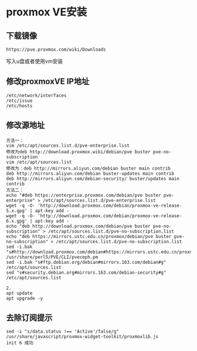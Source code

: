 # proxmox VE安装
## 下载镜像
    https://pve.proxmox.com/wiki/Downloads
写入u盘或者使用vm安装

## 修改proxmoxVE IP地址
    /etc/network/interfaces
    /etc/issue
    /etc/hosts

## 修改源地址
    方法一：
    vim /etc/apt/sources.list.d/pve-enterprise.list
    修改为deb http://download.proxmox.wiki/debian/pve buster pve-no-subscription
    vim /etc/apt/sources.list
    修改为：deb http://mirrors.aliyun.com/debian buster main contrib
    deb http://mirrors.aliyun.com/debian buster-updates main contrib
    deb http://mirrors.aliyun.com/debian-security/ buster/updates main contrib
    方法二：
    echo "#deb https://enterprise.proxmox.com/debian/pve buster pve-enterprise" > /etc/apt/sources.list.d/pve-enterprise.list
    wget -q -O- 'http://download.proxmox.com/debian/proxmox-ve-release-5.x.gpg' | apt-key add -
    wget -q -O- 'http://download.proxmox.com/debian/proxmox-ve-release-6.x.gpg' | apt-key add -
    echo "deb http://download.proxmox.com/debian/pve buster pve-no-subscription" > /etc/apt/sources.list.d/pve-no-subscription.list
    echo "deb https://mirrors.ustc.edu.cn/proxmox/debian/pve buster pve-no-subscription" > /etc/apt/sources.list.d/pve-no-subscription.list
    sed -i.bak "s#http://download.proxmox.com/debian#https://mirrors.ustc.edu.cn/proxmox/debian#g" /usr/share/perl5/PVE/CLI/pveceph.pm
    sed -i.bak "s#ftp.debian.org/debian#mirrors.163.com/debian#g" /etc/apt/sources.list
    sed "s#security.debian.org#mirrors.163.com/debian-security#g" /etc/apt/sources.list

    2. 
    apt update
    apt upgrade -y

## 去除订阅提示
    sed -i "s/data.status !== 'Active'/false/g" /usr/share/javascript/proxmox-widget-toolkit/proxmoxlib.js
    init 6 成功